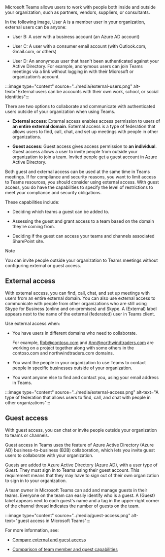 Microsoft Teams allows users to work with people both inside and outside your organization, such as partners, vendors, suppliers, or consultants. 

In the following image, User A is a member user in your organization, external users can be anyone:

* User B: A user with a business account (an Azure AD account)

* User C: A user with a consumer email account (with Outlook.com, Gmail.com, or others)

* User D: An anonymous user that hasn't been authenticated against your Active Directory. For example, anonymous users can join Teams meetings via a link without logging in with their Microsoft or organization’s account.

:::image type="content" source="../media/external-users.png" alt-text="External users can be accounts with their own work, school, or social identities":::

There are two options to collaborate and communicate with authenticated users outside of your organization when using Teams.

* **External access**: External access enables access permission to users of **an entire external domain**. External access is a type of federation that allows users to find, call, chat, and set up meetings with people in other organizations.

* **Guest access**: Guest access gives access permission to **an individual**. Guest access allows a user to invite people from outside your organization to join a team. Invited people get a guest account in Azure Active Directory.  

Both guest and external access can be used at the same time in Teams meetings. If for compliance and security reasons, you want to limit access to Teams resources, you should consider using external access. With guest access, you do have the capabilities to specify the level of restrictions to meet your compliance and security obligations.

These capabilities include:

* Deciding which teams a guest can be added to.

* Assessing the guest and grant access to a team based on the domain they're coming from.

* Deciding if the guest can access your teams and channels associated SharePoint site.

> [!NOTE]
> You can invite people outside your organization to Teams meetings without configuring external or guest access.

## External access

With external access, you can find, call, chat, and set up meetings with users from an entire external domain. You can also use external access to communicate with people from other organizations who are still using Skype for Business (online and on-premises) and Skype. A (External) label appears next to the name of the external (federated) user in Teams client.

Use external access when:  ‎

* You have users in different domains who need to collaborate.

    For example, Rob@contoso.com and Ann@northwindtraders.com are working on a project together along with some others in the contoso.com and northwindtraders.com domains.

* You want the people in your organization to use Teams to contact people in specific businesses outside of your organization.

* You want anyone else to find and contact you, using your email address in Teams.

:::image type="content" source="../media/external-access.png" alt-text="A type of federation that allows users to find, call, and chat with people in other organizations":::

## Guest access

With guest access, you can chat or invite people outside your organization to teams or channels.

Guest access in Teams uses the feature of
Azure Active Directory (Azure AD) business-to-business (B2B) collaboration, which lets you invite guest users to collaborate with your organization.

Guests are added to Azure Active Directory (Azure AD), with a user type of *Guest*. They must sign in to Teams using their guest account. This requirement means that they may have to sign out of their own organization to sign in to your organization.

A team owner in Microsoft Teams can add and manage guests in their teams. Everyone on the team can easily identify who is a guest. A (Guest) label appears next to each guest's name and a tag in the upper-right corner of the channel thread indicates the number of guests on the team.

:::image type="content" source="../media/guest-access.png" alt-text="guest access in Microsoft Teams":::

For more information, see:

* [Compare external and guest access](/microsoftteams/communicate-with-users-from-other-organizations#compare-external-and-guest-access?azure-portal=true)

* [Comparison of team member and guest capabilities](/microsoftteams/guest-experience#comparison-of-team-member-and-guest-capabilities?azure-portal=true)
